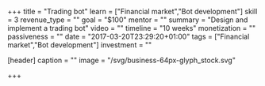 +++
title = "Trading bot"
learn = ["Financial market","Bot development"]
skill = 3
revenue_type = ""
goal = "$100"
mentor = ""
summary = "Design and implement a trading bot"
video = ""
timeline = "10 weeks"
monetization = ""
passiveness = ""
date = "2017-03-20T23:29:20+01:00"
tags = ["Financial market","Bot development"]
investment = ""

[header]
  caption = ""
  image = "/svg/business-64px-glyph_stock.svg"

+++

